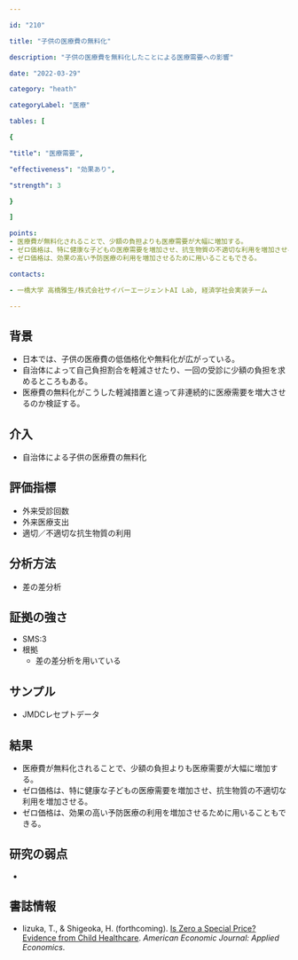 ```yaml
---

id: "210"

title: "子供の医療費の無料化"

description: "子供の医療費を無料化したことによる医療需要への影響"

date: "2022-03-29"

category: "heath"

categoryLabel: "医療"

tables: [

{

"title": "医療需要",

"effectiveness": "効果あり",

"strength": 3

}

]

points:
- 医療費が無料化されることで、少額の負担よりも医療需要が大幅に増加する。
- ゼロ価格は、特に健康な子どもの医療需要を増加させ、抗生物質の不適切な利用を増加させる。
- ゼロ価格は、効果の高い予防医療の利用を増加させるために用いることもできる。

contacts:

- 一橋大学 高橋雅生/株式会社サイバーエージェントAI Lab, 経済学社会実装チーム

---
```


## 背景
- 日本では、子供の医療費の低価格化や無料化が広がっている。
- 自治体によって自己負担割合を軽減させたり、一回の受診に少額の負担を求めるところもある。
- 医療費の無料化がこうした軽減措置と違って非連続的に医療需要を増大させるのか検証する。

## 介入
- 自治体による子供の医療費の無料化

## 評価指標
- 外来受診回数
- 外来医療支出
- 適切／不適切な抗生物質の利用

## 分析方法
- 差の差分析

## 証拠の強さ

- SMS:3
- 根拠
    - 差の差分析を用いている

## サンプル
- JMDCレセプトデータ

## 結果
- 医療費が無料化されることで、少額の負担よりも医療需要が大幅に増加する。
- ゼロ価格は、特に健康な子どもの医療需要を増加させ、抗生物質の不適切な利用を増加させる。
- ゼロ価格は、効果の高い予防医療の利用を増加させるために用いることもできる。

## 研究の弱点
- 

## 書誌情報
- Iizuka, T., & Shigeoka, H. (forthcoming). [Is Zero a Special Price? Evidence from Child Healthcare](https://www.aeaweb.org/articles?id=10.1257/app.20210184&&from=f#:~:text=We%20test%20the%20presence%20of,increasing%20inappropriate%20use%20of%20antibiotics.). *American Economic Journal: Applied Economics*.


